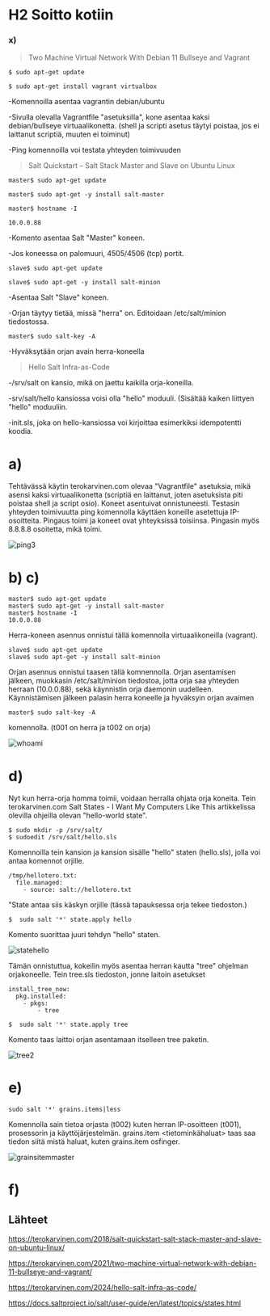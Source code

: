 # H2 Soitto kotiin

### x) 

> Two Machine Virtual Network With Debian 11 Bullseye and Vagrant
```
$ sudo apt-get update

$ sudo apt-get install vagrant virtualbox
```

-Komennoilla asentaa vagrantin debian/ubuntu

-Sivulla olevalla Vagrantfile "asetuksilla", kone asentaa kaksi debian/bullseye virtuaalikonetta. (shell ja scripti asetus täytyi poistaa, jos ei laittanut scriptiä, muuten ei toiminut)

-Ping komennoilla voi testata yhteyden toimivuuden

>Salt Quickstart – Salt Stack Master and Slave on Ubuntu Linux
```
master$ sudo apt-get update

master$ sudo apt-get -y install salt-master

master$ hostname -I

10.0.0.88
```
-Komento asentaa Salt "Master" koneen.

-Jos koneessa on palomuuri, 4505/4506 (tcp) portit.
```
slave$ sudo apt-get update

slave$ sudo apt-get -y install salt-minion
```
-Asentaa Salt "Slave" koneen.

-Orjan täytyy tietää, missä "herra" on. Editoidaan /etc/salt/minion tiedostossa.
```
master$ sudo salt-key -A
```
-Hyväksytään orjan avain herra-koneella

>Hello Salt Infra-as-Code

-/srv/salt on kansio, mikä on jaettu kaikilla orja-koneilla.

-srv/salt/hello kansiossa voisi olla "hello" moduuli. (Sisältää kaiken liittyen "hello" moduuliin.

-init.sls, joka on hello-kansiossa voi kirjoittaa esimerkiksi idempotentti koodia.

# a)

Tehtävässä käytin terokarvinen.com olevaa "Vagrantfile" asetuksia, mikä asensi kaksi virtuaalikonetta (scriptiä en laittanut, joten asetuksista piti poistaa shell ja script osio). Koneet asentuivat
onnistuneesti. Testasin yhteyden toimivuutta ping komennolla käyttäen koneille asetettuja IP-osoitteita. Pingaus toimi ja koneet ovat yhteyksissä toisiinsa. Pingasin myös 8.8.8.8 osoitetta, mikä toimi.

![ping3](https://github.com/Kapelul/palvelin-course/assets/165004665/c4536a87-cd47-46d2-b15d-4ebd34f7c318)

# b) c)
```
master$ sudo apt-get update
master$ sudo apt-get -y install salt-master
master$ hostname -I
10.0.0.88
```
Herra-koneen asennus onnistui tällä komennolla virtuaalikoneilla (vagrant). 
```
slave$ sudo apt-get update
slave$ sudo apt-get -y install salt-minion
```
Orjan asennus onnistui taasen tällä komnennolla. Orjan asentamisen jälkeen, muokkasin /etc/salt/minion tiedostoa, jotta orja saa yhteyden herraan (10.0.0.88), sekä käynnistin orja daemonin uudelleen. Käynnistämisen jälkeen
palasin herra koneelle ja hyväksyin orjan avaimen
```
master$ sudo salt-key -A
```
komennolla. (t001 on herra ja t002 on orja)

![whoami](https://github.com/Kapelul/palvelin-course/assets/165004665/12acfd44-52c7-457f-a3df-a07778ceb9d0)

# d)

Nyt kun herra-orja homma toimii, voidaan herralla ohjata orja koneita. Tein terokarvinen.com Salt States - I Want My Computers Like This artikkelissa olevilla ohjeilla olevan "hello-world  state".
```
$ sudo mkdir -p /srv/salt/
$ sudoedit /srv/salt/hello.sls
```
Komennoilla tein kansion ja kansion sisälle "hello" staten (hello.sls), jolla voi antaa komennot orjille.
```
/tmp/hellotero.txt:
  file.managed:
    - source: salt://hellotero.txt
```
"State antaa siis käskyn orjille (tässä tapauksessa orja tekee tiedoston.)
```
$  sudo salt '*' state.apply hello
```
Komento suorittaa juuri tehdyn "hello" staten.

![statehello](https://github.com/Kapelul/palvelin-course/assets/165004665/bedf8016-24f8-45ca-b95c-98b84a90eb24)

Tämän onnistuttua, kokeilin myös asentaa herran kautta "tree" ohjelman orjakoneelle. Tein tree.sls tiedoston, jonne laitoin asetukset
```
install_tree_now:
  pkg.installed:
    - pkgs:
        - tree
```
```
$  sudo salt '*' state.apply tree
```
Komento taas laittoi orjan asentamaan itselleen tree paketin.

![tree2](https://github.com/Kapelul/palvelin-course/assets/165004665/1c0c2fbb-4977-4d2b-a876-cfa9bdf99bdd)

# e)

```
sudo salt '*' grains.items|less
```
Komennolla sain tietoa orjasta (t002) kuten herran IP-osoitteen (t001), prosessorin ja käyttöjärjestelmän. grains.item <tietominkähaluat> taas saa tiedon siitä mistä haluat, kuten grains.item osfinger.

![grainsitemmaster](https://github.com/Kapelul/palvelin-course/assets/165004665/0ccea985-094c-4695-9af1-cd56af87be09)

# f)



## Lähteet
https://terokarvinen.com/2018/salt-quickstart-salt-stack-master-and-slave-on-ubuntu-linux/

https://terokarvinen.com/2021/two-machine-virtual-network-with-debian-11-bullseye-and-vagrant/

https://terokarvinen.com/2024/hello-salt-infra-as-code/

https://docs.saltproject.io/salt/user-guide/en/latest/topics/states.html





